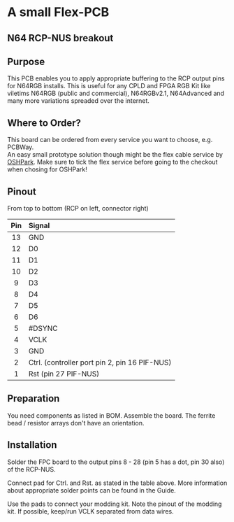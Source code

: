 # A small Flex-PCB
## N64 RCP-NUS breakout

## Purpose

This PCB enables you to apply appropriate buffering to the RCP output pins for N64RGB installs. This is useful for any CPLD and FPGA RGB Kit like viletims N64RGB (public and commercial), N64RGBv2.1, N64Advanced and many more variations spreaded over the internet.


## Where to Order?

This board can be ordered from every service you want to choose, e.g. PCBWay.  
An easy small prototype solution though might be the flex cable service by [OSHPark](https://oshpark.com/).
Make sure to tick the flex service before going to the checkout when chosing for OSHPark!


## Pinout

From top to bottom (RCP on left, connector right)

| **Pin** | **Signal** |
|:-------:|:-----------|
| 13 | GND |
| 12 | D0 |
| 11 | D1 |
| 10 | D2 |
| 9 | D3 |
| 8 | D4 |
| 7 | D5 |
| 6 | D6 |
| 5 | #DSYNC |
| 4 | VCLK |
| 3 | GND |
| 2 | Ctrl. (controller port pin 2, pin 16 PIF-NUS) |
| 1 | Rst (pin 27 PIF-NUS) |


## Preparation

You need components as listed in BOM.
Assemble the board.
The ferrite bead / resistor arrays don't have an orientation.


## Installation

Solder the FPC board to the output pins 8 - 28 (pin 5 has a dot, pin 30 also) of the RCP-NUS.

Connect pad for Ctrl. and Rst. as stated in the table above. More information about appropriate solder points can be found in the Guide.

Use the pads to connect your modding kit. Note the pinout of the modding kit. If possible, keep/run VCLK separated from data wires.